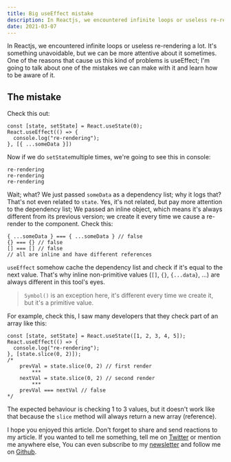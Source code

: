 ```yaml
---
title: Big useEffect mistake 
description: In Reactjs, we encountered infinite loops or useless re-rendering a lot. It's something unavoidable, but we can be more attentive about it sometimes.
date: 2021-03-07
---
```


In Reactjs, we encountered infinite loops or useless re-rendering a lot. It's something unavoidable, but we can be more attentive about it sometimes. One of the reasons that cause us this kind of problems is useEffect; I'm going to talk about one of the mistakes we can make with it and learn how to be aware of it.

## The mistake

Check this out:

```tsx
const [state, setState] = React.useState(0);
React.useEffect(() => {
  console.log("re-rendering");
}, [{ ...someData }])
```

Now if we do `setState`multiple times, we're going to see this in console:

```tsx
re-rendering
re-rendering
re-rendering
```

Wait; what? We just passed `someData` as a dependency list; why it logs that? That's not even related to `state`. Yes, it's not related, but pay more attention to the dependency list; We passed an inline object, which means it's always different from its previous version; we create it every time we cause a re-render to the component. Check this:

```tsx
{ ...someData } === { ...someData } // false
{} === {} // false
[] === [] // false
// all are inline and have different references
```

`useEffect` somehow cache the dependency list and check if it's equal to the next value. That's why inline non-primitive values (`[]`, `{}`, `{...data}`, ...) are always different in this tool's eyes.

> `Symbol()` is an exception here, it's different every time we create it, but it's a primitive value.

For example, check this, I saw many developers that they check part of an array like this:

```tsx
const [state, setState] = React.useState([1, 2, 3, 4, 5]);
React.useEffect(() => {
  console.log("re-rendering");
}, [state.slice(0, 2)]); 
/* 
	prevVal = state.slice(0, 2) // first render
		***
	nextVal = state.slice(0, 2) // second render
		***
	prevVal === nextVal // false
*/
```

The expected behaviour is checking 1 to 3 values, but it doesn't work like that because the `slice` method will always return a new array (reference).

I hope you enjoyed this article. Don't forget to share and send reactions to my article. If you wanted to tell me something, tell me on [Twitter](https://twitter.com/aslemammadam) or mention me anywhere else, You can even subscribe to my [newsletter](https://bugged.dev/newsletter) and follow me on [Github](https://github.com/Aslemammad).